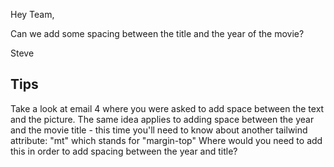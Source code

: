 Hey Team,

Can we add some spacing between the title and the year of the movie?

Steve

## Tips

Take a look at email 4 where you were asked to add space between the text and the picture. The same idea applies to 
adding space between the year and the movie title - this time you'll need to know about another tailwind attribute: "mt"
which stands for "margin-top" Where would you need to add this in order to add spacing between the year and title?
